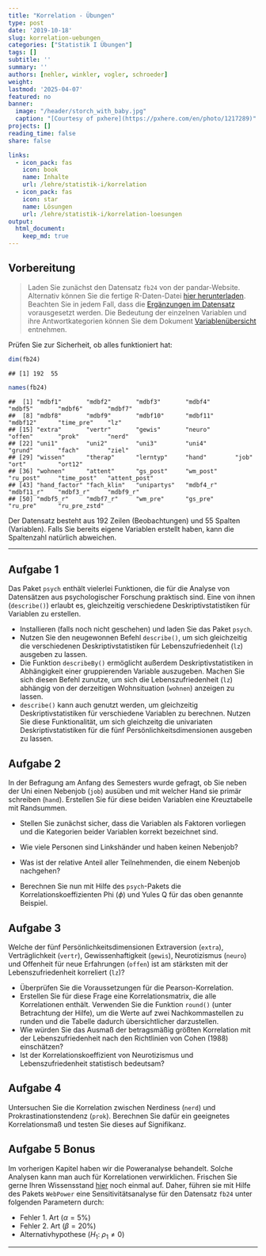 ```yaml
---
title: "Korrelation - Übungen" 
type: post
date: '2019-10-18' 
slug: korrelation-uebungen
categories: ["Statistik I Übungen"] 
tags: [] 
subtitle: ''
summary: '' 
authors: [nehler, winkler, vogler, schroeder]
weight:
lastmod: '2025-04-07'
featured: no
banner:
  image: "/header/storch_with_baby.jpg"
  caption: "[Courtesy of pxhere](https://pxhere.com/en/photo/1217289)"
projects: []
reading_time: false
share: false

links:
  - icon_pack: fas
    icon: book
    name: Inhalte
    url: /lehre/statistik-i/korrelation
  - icon_pack: fas
    icon: star
    name: Lösungen
    url: /lehre/statistik-i/korrelation-loesungen
output:
  html_document:
    keep_md: true
---
```




## Vorbereitung



> Laden Sie zunächst den Datensatz `fb24` von der pandar-Website. Alternativ können Sie die fertige R-Daten-Datei [<i class="fas fa-download"></i> hier herunterladen](/daten/fb24.rda). Beachten Sie in jedem Fall, dass die [Ergänzungen im Datensatz](/lehre/statistik-i/korrelation/#prep) vorausgesetzt werden. Die Bedeutung der einzelnen Variablen und ihre Antwortkategorien können Sie dem Dokument [Variablenübersicht](/lehre/statistik-i/variablen.pdf) entnehmen.

Prüfen Sie zur Sicherheit, ob alles funktioniert hat: 


``` r
dim(fb24)
```

```
## [1] 192  55
```

``` r
names(fb24)
```

```
##  [1] "mdbf1"       "mdbf2"       "mdbf3"       "mdbf4"       "mdbf5"       "mdbf6"       "mdbf7"      
##  [8] "mdbf8"       "mdbf9"       "mdbf10"      "mdbf11"      "mdbf12"      "time_pre"    "lz"         
## [15] "extra"       "vertr"       "gewis"       "neuro"       "offen"       "prok"        "nerd"       
## [22] "uni1"        "uni2"        "uni3"        "uni4"        "grund"       "fach"        "ziel"       
## [29] "wissen"      "therap"      "lerntyp"     "hand"        "job"         "ort"         "ort12"      
## [36] "wohnen"      "attent"      "gs_post"     "wm_post"     "ru_post"     "time_post"   "attent_post"
## [43] "hand_factor" "fach_klin"   "unipartys"   "mdbf4_r"     "mdbf11_r"    "mdbf3_r"     "mdbf9_r"    
## [50] "mdbf5_r"     "mdbf7_r"     "wm_pre"      "gs_pre"      "ru_pre"      "ru_pre_zstd"
```

Der Datensatz besteht aus 192 Zeilen (Beobachtungen) und 55 Spalten (Variablen). Falls Sie bereits eigene Variablen erstellt haben, kann die Spaltenzahl natürlich abweichen.


***

## Aufgabe 1

Das Paket `psych` enthält vielerlei Funktionen, die für die Analyse von Datensätzen aus psychologischer Forschung praktisch sind. Eine von ihnen (`describe()`) erlaubt es, gleichzeitig verschiedene Deskriptivstatistiken für Variablen zu erstellen.

  * Installieren (falls noch nicht geschehen) und laden Sie das Paket `psych`.
  * Nutzen Sie den neugewonnen Befehl `describe()`, um sich gleichzeitig die verschiedenen Deskriptivstatistiken für Lebenszufriedenheit (`lz`) ausgeben zu lassen.
  * Die Funktion `describeBy()` ermöglicht außerdem Deskriptivstatistiken in Abhängigkeit einer gruppierenden Variable auszugeben. Machen Sie sich diesen Befehl zunutze, um sich die Lebenszufriedenheit (`lz`) abhängig von der derzeitigen Wohnsituation (`wohnen`) anzeigen zu lassen.
  * `describe()` kann auch genutzt werden, um gleichzeitig Deskriptivstatistiken für verschiedene Variablen zu berechnen. Nutzen Sie diese Funktionalität, um sich gleichzeitg die univariaten Deskriptivstatistiken für die fünf Persönlichkeitsdimensionen ausgeben zu lassen.


## Aufgabe 2

In der Befragung am Anfang des Semesters wurde gefragt, ob Sie neben der Uni einen Nebenjob (`job`) ausüben und mit welcher Hand sie primär schreiben (`hand`). Erstellen Sie für diese beiden Variablen eine Kreuztabelle mit Randsummen.

  * Stellen Sie zunächst sicher, dass die Variablen als Faktoren vorliegen und die Kategorien beider Variablen korrekt bezeichnet sind. 
  * Wie viele Personen sind Linkshänder und haben keinen Nebenjob? 
  * Was ist der relative Anteil aller Teilnehmenden, die einem Nebenjob nachgehen?

  * Berechnen Sie nun mit Hilfe des `psych`-Pakets die Korrelationskoeffizienten Phi ($\phi$) und Yules Q für das oben genannte Beispiel.


## Aufgabe 3

Welche der fünf Persönlichkeitsdimensionen Extraversion (`extra`), Verträglichkeit (`vertr`), Gewissenhaftigkeit (`gewis`), Neurotizismus (`neuro`) und Offenheit für neue Erfahrungen (`offen`) ist am stärksten mit der Lebenszufriedenheit korreliert (`lz`)?

  * Überprüfen Sie die Voraussetzungen für die Pearson-Korrelation.
  * Erstellen Sie für diese Frage eine Korrelationsmatrix, die alle Korrelationen enthält. Verwenden Sie die Funktion `round()` (unter Betrachtung der Hilfe), um die Werte auf zwei Nachkommastellen zu runden und die Tabelle dadurch übersichtlicher darzustellen.
  * Wie würden Sie das Ausmaß der betragsmäßig größten Korrelation mit der Lebenszufriedenheit nach den Richtlinien von Cohen (1988) einschätzen?
  * Ist der Korrelationskoeffizient von Neurotizismus und Lebenszufriedenheit statistisch bedeutsam?

## Aufgabe 4

Untersuchen Sie die Korrelation zwischen Nerdiness (`nerd`) und Prokrastinationstendenz (`prok`). Berechnen Sie dafür ein geeignetes Korrelationsmaß und testen Sie dieses auf Signifikanz.


## Aufgabe 5 Bonus

Im vorherigen Kapitel haben wir die Poweranalyse behandelt. Solche Analysen kann man auch für Korrelationen verwirklichen. Frischen Sie gerne Ihren Wissensstand [hier](/lehre/statistik-i/simulation-poweranalyse/) noch einmal auf.
Daher, führen sie mit Hilfe des Pakets `WebPower` eine Sensitivitätsanalyse für den Datensatz `fb24` unter folgenden Parametern durch:

  * Fehler 1. Art ($\alpha = 5\%$)
  * Fehler 2. Art ($\beta = 20\%$)
  * Alternativhypothese ($H_1$: $\rho_1 \neq 0$)




***
